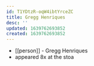 ```yaml
---
id: T1YDtzR-oqW4ibtYrceZC
title: Gregg Henriques
desc: ''
updated: 1639762693852
created: 1639762693852
---
```



- [[person]] - Gregg Henriques
- appeared 8x at the stoa
